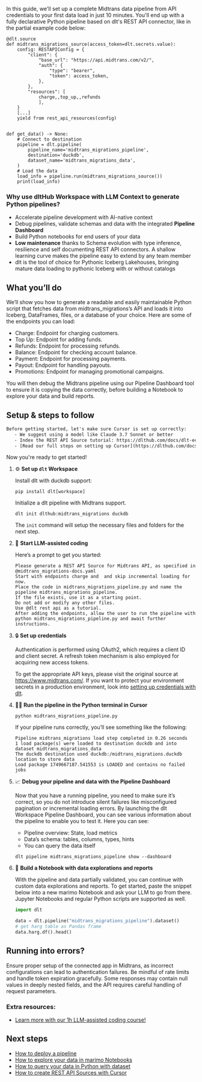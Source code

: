 In this guide, we'll set up a complete Midtrans data pipeline from API credentials to your first data load in just 10 minutes. You'll end up with a fully declarative Python pipeline based on dlt's REST API connector, like in the partial example code below:

```python-outcome
@dlt.source
def midtrans_migrations_source(access_token=dlt.secrets.value):
    config: RESTAPIConfig = {
        "client": {
            "base_url": "https://api.midtrans.com/v2/",
            "auth": {
                "type": "bearer",
                "token": access_token,
            },
        },
        "resources": [
            charge,,top_up,,refunds
            ],
    }
    [...]
    yield from rest_api_resources(config)


def get_data() -> None:
    # Connect to destination
    pipeline = dlt.pipeline(
        pipeline_name='midtrans_migrations_pipeline',
        destination='duckdb',
        dataset_name='midtrans_migrations_data', 
    )
    # Load the data
    load_info = pipeline.run(midtrans_migrations_source())
    print(load_info) 
```

### Why use dltHub Workspace with LLM Context to generate Python pipelines?

- Accelerate pipeline development with AI-native context
- Debug pipelines, validate schemas and data with the integrated **Pipeline Dashboard**
- Build Python notebooks for end users of your data
- **Low maintenance** thanks to Schema evolution with type inference, resilience and self documenting REST API connectors. A shallow learning curve makes the pipeline easy to extend by any team member
- dlt is the tool of choice for Pythonic Iceberg Lakehouses, bringing mature data loading to pythonic Iceberg with or without catalogs

## What you’ll do

We’ll show you how to generate a readable and easily maintainable Python script that fetches data from midtrans_migrations’s API and loads it into Iceberg, DataFrames, files, or a database of your choice. Here are some of the endpoints you can load:

- Charge: Endpoint for charging customers.
- Top Up: Endpoint for adding funds.
- Refunds: Endpoint for processing refunds.
- Balance: Endpoint for checking account balance.
- Payment: Endpoint for processing payments.
- Payout: Endpoint for handling payouts.
- Promotions: Endpoint for managing promotional campaigns.

You will then debug the Midtrans pipeline using our Pipeline Dashboard tool to ensure it is copying the data correctly, before building a Notebook to explore your data and build reports.

## Setup & steps to follow

```default
Before getting started, let's make sure Cursor is set up correctly:
   - We suggest using a model like Claude 3.7 Sonnet or better
   - Index the REST API Source tutorial: https://dlthub.com/docs/dlt-ecosystem/verified-sources/rest_api/ and add it to context as **@dlt rest api**
   - [Read our full steps on setting up Cursor](https://dlthub.com/docs/dlt-ecosystem/llm-tooling/cursor-restapi#23-configuring-cursor-with-documentation)
```

Now you're ready to get started!

1. ⚙️ **Set up `dlt` Workspace**
    
    Install dlt with duckdb support:
    ```shell
    pip install dlt[workspace]
    ```

    Initialize a dlt pipeline with Midtrans support.
    ```shell
    dlt init dlthub:midtrans_migrations duckdb
    ```

    The `init` command will setup the necessary files and folders for the next step.
    
2. 🤠 **Start LLM-assisted coding**
    
    Here’s a prompt to get you started:
    
    ```prompt
    Please generate a REST API Source for Midtrans API, as specified in @midtrans_migrations-docs.yaml 
    Start with endpoints charge and  and skip incremental loading for now. 
    Place the code in midtrans_migrations_pipeline.py and name the pipeline midtrans_migrations_pipeline. 
    If the file exists, use it as a starting point. 
    Do not add or modify any other files. 
    Use @dlt rest api as a tutorial. 
    After adding the endpoints, allow the user to run the pipeline with python midtrans_migrations_pipeline.py and await further instructions.
    ```

    
3. 🔒 **Set up credentials** 
    
    Authentication is performed using OAuth2, which requires a client ID and client secret. A refresh token mechanism is also employed for acquiring new access tokens.
    
    To get the appropriate API keys, please visit the original source at https://www.midtrans.com/.
    If you want to protect your environment secrets in a production environment, look into [setting up credentials with dlt](https://dlthub.com/docs/walkthroughs/add_credentials).
    
4. 🏃‍♀️ **Run the pipeline in the Python terminal in Cursor**
    
    ```shell
    python midtrans_migrations_pipeline.py
    ```
    
    If your pipeline runs correctly, you’ll see something like the following:
    
    ```shell
    Pipeline midtrans_migrations load step completed in 0.26 seconds
    1 load package(s) were loaded to destination duckdb and into dataset midtrans_migrations_data
    The duckdb destination used duckdb:/midtrans_migrations.duckdb location to store data
    Load package 1749667187.541553 is LOADED and contains no failed jobs
    ```
    
5. 📈 **Debug your pipeline and data with the Pipeline Dashboard**

    Now that you have a running pipeline, you need to make sure it’s correct, so you do not introduce silent failures like misconfigured pagination or incremental loading errors. By launching the dlt Workspace Pipeline Dashboard, you can see various information about the pipeline to enable you to test it. Here you can see:
    - Pipeline overview: State, load metrics
    - Data’s schema: tables, columns, types, hints
    - You can query the data itself
    
    ```shell
    dlt pipeline midtrans_migrations_pipeline show --dashboard
    ```
    
6. 🐍 **Build a Notebook with data explorations and reports**

    With the pipeline and data partially validated, you can continue with custom data explorations and reports. To get started, paste the snippet below into a new marimo Notebook and ask your LLM to go from there. Jupyter Notebooks and regular Python scripts are supported as well.

    
    ```python
    import dlt

   data = dlt.pipeline("midtrans_migrations_pipeline").dataset()
   # get harg table as Pandas frame
   data.harg.df().head()
    ```

## Running into errors?

Ensure proper setup of the connected app in Midtrans, as incorrect configurations can lead to authentication failures. Be mindful of rate limits and handle token expiration gracefully. Some responses may contain null values in deeply nested fields, and the API requires careful handling of request parameters.

### Extra resources:

- [Learn more with our 1h LLM-assisted coding course!](https://www.youtube.com/watch?v=GGid70rnJuM)

## Next steps

- [How to deploy a pipeline](https://dlthub.com/docs/walkthroughs/deploy-a-pipeline)
- [How to explore your data in marimo Notebooks](https://dlthub.com/docs/general-usage/dataset-access/marimo)
- [How to query your data in Python with dataset](https://dlthub.com/docs/general-usage/dataset-access/dataset)
- [How to create REST API Sources with Cursor](https://dlthub.com/docs/dlt-ecosystem/llm-tooling/cursor-restapi)